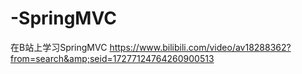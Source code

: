 # -SpringMVC
在B站上学习SpringMVC https://www.bilibili.com/video/av18288362?from=search&amp;seid=17277124764260900513
